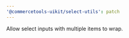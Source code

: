 ```yaml
---
'@commercetools-uikit/select-utils': patch
---
```


Allow select inputs with multiple items to wrap.

